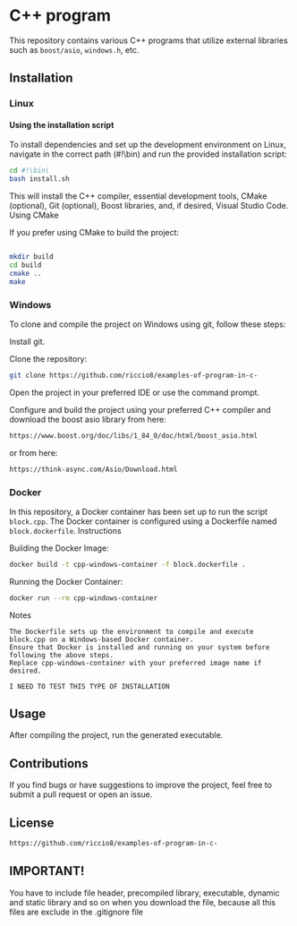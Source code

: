# C++ program

This repository contains various C++ programs that utilize external libraries such as `boost/asio`, `windows.h`, etc.

## Installation

### Linux

#### Using the installation script

To install dependencies and set up the development environment on Linux, navigate in the correct path (#!\bin) and run the provided installation script:

```bash
cd #!\bin\
bash install.sh
```

This will install the C++ compiler, essential development tools, CMake (optional), Git (optional), Boost libraries, and, if desired, Visual Studio Code.
Using CMake

If you prefer using CMake to build the project:

```bash

mkdir build
cd build
cmake ..
make
```
### Windows

To clone and compile the project on Windows using git, follow these steps:

Install git.

Clone the repository:

```bash
git clone https://github.com/riccio8/examples-of-program-in-c-
```

Open the project in your preferred IDE or use the command prompt.

Configure and build the project using your preferred C++ compiler and download the boost asio library from here:

```bash
https://www.boost.org/doc/libs/1_84_0/doc/html/boost_asio.html
```

or from here:

```bash
https://think-async.com/Asio/Download.html
```

### Docker

In this repository, a Docker container has been set up to run the script `block.cpp`. The Docker container is configured using a Dockerfile named `block.dockerfile`.
Instructions

Building the Docker Image:

```bash
docker build -t cpp-windows-container -f block.dockerfile .
```

Running the Docker Container:

```bash
docker run --rm cpp-windows-container
```
Notes

    The Dockerfile sets up the environment to compile and execute block.cpp on a Windows-based Docker container.
    Ensure that Docker is installed and running on your system before following the above steps.
    Replace cpp-windows-container with your preferred image name if desired.
`I NEED TO TEST THIS TYPE OF INSTALLATION`

## Usage

After compiling the project, run the generated executable. 

## Contributions

If you find bugs or have suggestions to improve the project, feel free to submit a pull request or open an issue.


## License

```bash 
https://github.com/riccio8/examples-of-program-in-c-
```


## IMPORTANT!

You have to include file header, precompiled library, executable, dynamic and static library and so on when you download the file, because all this files are exclude in the .gitignore file
